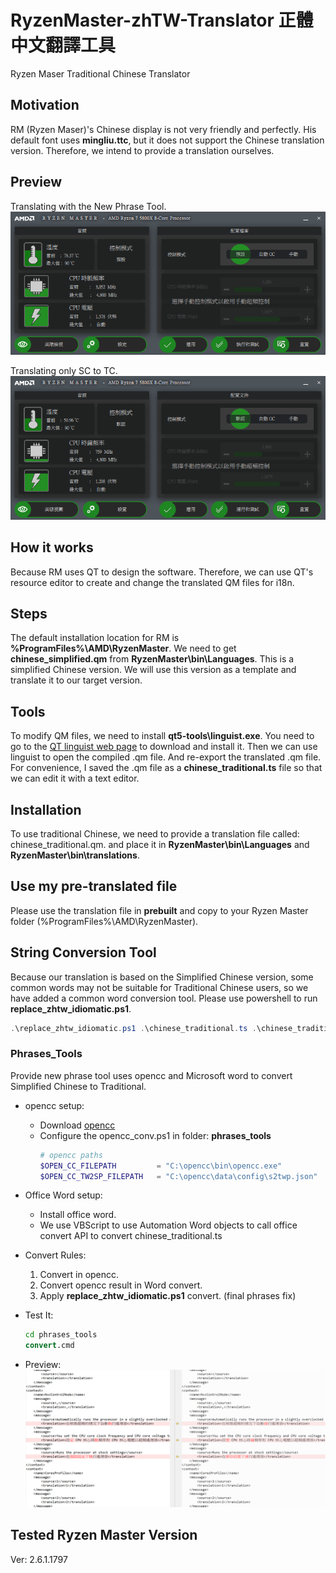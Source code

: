 # RyzenMaster-zhTW-Translator 正體中文翻譯工具
Ryzen Maser Traditional Chinese Translator

## Motivation ##
RM (Ryzen Maser)'s Chinese display is not very friendly and perfectly. His default font uses **mingliu.ttc**, but it does not support the Chinese translation version. Therefore, we intend to provide a translation ourselves.

## Preview ##
Translating with the New Phrase Tool.  
![RyzenMaster-zhTW-screenshot](/Artwork/RyzerMaster-zhTW.png?raw=true "Ryzen Master Tradition Chinese")

Translating only SC to TC.  
![RyzenMaster-zhTW-screenshot](/Artwork/RyzerMaster-zhTW_0.png?raw=true "Ryzen Master Tradition Chinese")


## How it works ##
Because RM uses QT to design the software. Therefore, we can use QT's resource editor to create and change the translated QM files for i18n.

## Steps ##
The default installation location for RM is **%ProgramFiles%\AMD\RyzenMaster**. We need to get **chinese_simplified.qm** from **RyzenMaster\bin\Languages**. This is a simplified Chinese version. We will use this version as a template and translate it to our target version.

## Tools ##
To modify QM files, we need to install **qt5-tools\linguist.exe**. You need to go to the [QT linguist web page](https://doc.qt.io/qt-5/qtlinguist-index.html) to download and install it. Then we can use linguist to open the compiled .qm file. And re-export the translated .qm file. For convenience, I saved the .qm file as a **chinese_traditional.ts** file so that we can edit it with a text editor.

## Installation ##
To use traditional Chinese, we need to provide a translation file called: chinese_traditional.qm. and place it in **RyzenMaster\bin\Languages** and **RyzenMaster\bin\translations**.

## Use my pre-translated file ##
Please use the translation file in **prebuilt** and copy to your Ryzen Master folder (%ProgramFiles%\AMD\RyzenMaster).

## String Conversion Tool ##
Because our translation is based on the Simplified Chinese version, some common words may not be suitable for Traditional Chinese users, so we have added a common word conversion tool. Please use powershell to run **replace_zhtw_idiomatic.ps1**.

```powershell
.\replace_zhtw_idiomatic.ps1 .\chinese_traditional.ts .\chinese_traditional1.ts
```

### Phrases_Tools ###
Provide new phrase tool uses opencc and Microsoft word to convert Simplified Chinese to Traditional.

* opencc setup:  
  * Download [opencc](https://github.com/BYVoid/OpenCC)
  * Configure the opencc_conv.ps1 in folder: **phrases_tools**
    ```powershell    
    # opencc paths
    $OPEN_CC_FILEPATH         = "C:\opencc\bin\opencc.exe"
    $OPEN_CC_TW2SP_FILEPATH   = "C:\opencc\data\config\s2twp.json"
    ```
* Office Word setup:  
  * Install office word.
  * We use VBScript to use Automation Word objects to call office convert API to convert chinese_traditional.ts

* Convert Rules:
  1. Convert in opencc.
  2. Convert opencc result in Word convert. 
  3. Apply **replace_zhtw_idiomatic.ps1** convert. (final phrases fix)

* Test It:  
    ```bat
    cd phrases_tools
    convert.cmd
    ```
* Preview:  
![RyzenMaster-zhTW-Phrases](/Artwork/tc_phrases_convert.png?raw=true "Translating with the New Phrase Tool")

## Tested Ryzen Master Version ##
Ver: 2.6.1.1797
